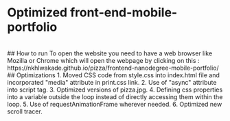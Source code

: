 # Optimized front-end-mobile-portfolio
<br>
## How to run
To open the website you need to have a web browser like Mozilla or Chrome which will open the webpage by clicking on this : https://nkhlwakade.github.io/pizza/frontend-nanodegree-mobile-portfolio/
<br>
## Optimizations
1. Moved CSS code from style.css into index.html file and incorporated "media" attribute in print.css link.
2. Use of "async" attribute into script tag.
3. Optimized versions of pizza.jpg.
4. Defining css properties into a variable outside the loop instead of directly accessing them within the loop.
5. Use of requestAnimationFrame wherever needed.
6. Optimized new scroll tracer.